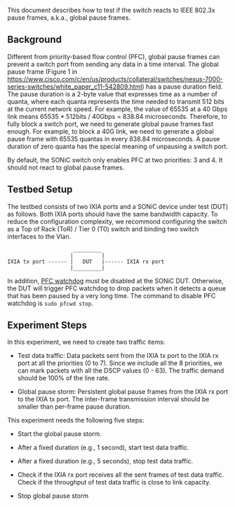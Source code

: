 This document describes how to test if the switch reacts to IEEE 802.3x pause frames, a.k.a., global pause frames.

## Background
Different from priority-based flow control (PFC), global pause frames can prevent a switch port from sending any data in a time interval. The global pause frame (Figure 1 in https://www.cisco.com/c/en/us/products/collateral/switches/nexus-7000-series-switches/white_paper_c11-542809.html) has a pause duration field. The pause duration is a 2-byte value that expresses time as a number of quanta, where each quanta represents the time needed to transmit 512 bits at the current network speed. For example, the value of 65535 at a 40 Gbps link means 65535 * 512bits / 40Gbps = 838.84 microseconds. Therefore, to fully block a switch port, we need to generate global pause frames fast enough. For example, to block a 40G link, we need to generate a global pause frame with 65535 quantas in every 838.84 microseconds. A pause duration of zero quanta has the special meaning of unpausing a switch port.

By default, the SONiC switch only enables PFC at two priorities: 3 and 4. It should not react to global pause frames.

## Testbed Setup
The testbed consists of two IXIA ports and a SONiC device under test (DUT) as follows. Both IXIA ports should have the same bandwidth capacity. To reduce the configuration complexity, we recommond configuring the switch as a Top of Rack (ToR) / Tier 0 (T0) switch and binding two switch interfaces to the Vlan.

```
                     _________
                    |         |
IXIA tx port ------ |   DUT   |------ IXIA rx port
                    |_________|
```
In addition, [PFC watchdog](https://github.com/sonic-net/SONiC/wiki/PFC-Watchdog-Design) must be disabled at the SONiC DUT. Otherwise, the DUT will trigger PFC watchdog to drop packets when it detects a queue that has been paused by a very long time. The command to disable PFC watchdog is <code>sudo pfcwd stop</code>.

## Experiment Steps
In this experiment, we need to create two traffic items:

- Test data traffic: Data packets sent from the IXIA tx port to the IXIA rx port at all the priorities (0 to 7). Since we include all the 8 priorities, we can mark packets with all the DSCP values (0 - 63). The traffic demand should be 100% of the line rate.

- Global pause storm: Persistent global pause frames from the IXIA rx port to the IXIA tx port. The inter-frame transmission interval should be smaller than per-frame pause duration.

This experiment needs the following five steps:

- Start the global pause storm.

- After a fixed duration (e.g., 1 second), start test data traffic.

- After a fixed duration (e.g., 5 seconds), stop test data traffic.

- Check if the IXIA rx port receives all the sent frames of test data traffic. Check if the throughput of test data traffic is close to link capacity.

- Stop global pause storm




